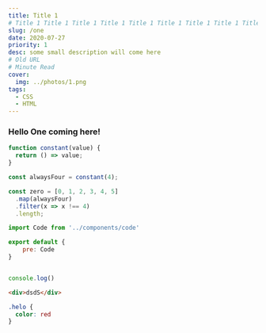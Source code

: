 ```yaml
---
title: Title 1 
# Title 1 Title 1 Title 1 Title 1 Title 1 Title 1 Title 1 Title 1 Title 1 Title 1 Title 1
slug: /one
date: 2020-07-27
priority: 1
desc: some small description will come here 
# Old URL
# Minute Read
cover:
  img: ../photos/1.png
tags:
  - CSS
  - HTML
---
```


### Hello One coming here!

```js
function constant(value) {
  return () => value;
}

const alwaysFour = constant(4);

const zero = [0, 1, 2, 3, 4, 5]
  .map(alwaysFour)
  .filter(x => x !== 4)
  .length;
```
```jsx
import Code from '../components/code'

export default {
    pre: Code
}
```

```js

console.log()

```

```html
<div>dsdS</div>
```


```css
.helo {
  color: red
}
```